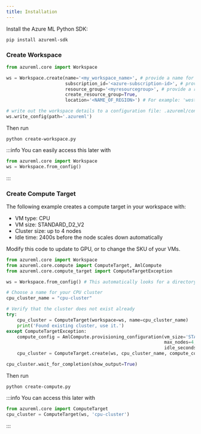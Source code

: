 ```yaml
---
title: Installation
---
```


Install the Azure ML Python SDK:

```console
pip install azureml-sdk
```

### Create Workspace

```python title="create-workspace.py"
from azureml.core import Workspace

ws = Workspace.create(name='<my_workspace_name>', # provide a name for your workspace
                      subscription_id='<azure-subscription-id>', # provide your subscription ID
                      resource_group='<myresourcegroup>', # provide a resource group name
                      create_resource_group=True,
                      location='<NAME_OF_REGION>') # For example: 'westeurope' or 'eastus2' or 'westus2' or 'southeastasia'.

# write out the workspace details to a configuration file: .azureml/config.json
ws.write_config(path='.azureml')
```

Then run

```console
python create-workspace.py
```

:::info
You can easily access this later with
```python
from azureml.core import Workspace
ws = Workspace.from_config()
```
:::

### Create Compute Target

The following example creates a compute target in your workspace with:

- VM type: CPU
- VM size: STANDARD_D2_V2
- Cluster size: up to 4 nodes
- Idle time: 2400s before the node scales down automatically

Modify this code to update to GPU, or to change the SKU of your VMs.

```python title="create-compute.py"
from azureml.core import Workspace
from azureml.core.compute import ComputeTarget, AmlCompute
from azureml.core.compute_target import ComputeTargetException

ws = Workspace.from_config() # This automatically looks for a directory .azureml

# Choose a name for your CPU cluster
cpu_cluster_name = "cpu-cluster"

# Verify that the cluster does not exist already
try:
    cpu_cluster = ComputeTarget(workspace=ws, name=cpu_cluster_name)
    print('Found existing cluster, use it.')
except ComputeTargetException:
    compute_config = AmlCompute.provisioning_configuration(vm_size='STANDARD_D2_V2',
                                                           max_nodes=4, 
                                                           idle_seconds_before_scaledown=2400)
    cpu_cluster = ComputeTarget.create(ws, cpu_cluster_name, compute_config)

cpu_cluster.wait_for_completion(show_output=True)
```

Then run

```console
python create-compute.py
```

:::info
You can access this later with

```python
from azureml.core import ComputeTarget
cpu_cluster = ComputeTarget(ws, 'cpu-cluster')
```
:::